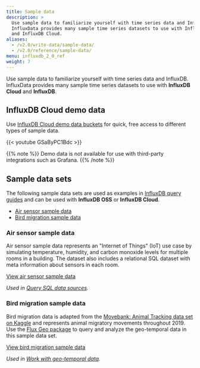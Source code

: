 ```yaml
---
title: Sample data
description: >
  Use sample data to familiarize yourself with time series data and InfluxDB.
  InfluxData provides many sample time series datasets to use with InfluxDB
  and InfluxDB Cloud.
aliases:
  - /v2.0/write-data/sample-data/
  - /v2.0/reference/sample-data/
menu: influxdb_2_0_ref
weight: 7
---
```


Use sample data to familiarize yourself with time series data and InfluxDB.
InfluxData provides many sample time series datasets to use with **InfluxDB Cloud** and **InfluxDB**.

## InfluxDB Cloud demo data
Use [InfluxDB Cloud demo data buckets](/v2.0/write-data/quick-start) for quick,
free access to different types of sample data.

{{< youtube GSaByPC1Bdc >}}

{{% note %}}
Demo data is not available for use with third-party integrations such as Grafana.
{{% /note %}}

## Sample data sets
The following sample data sets are used as examples in [InfluxDB query guides](/v2.0/query-data/flux)
and can be used with **InfluxDB OSS** or **InfluxDB Cloud**.

- [Air sensor sample data](#air-sensor-sample-data)
- [Bird migration sample data](#bird-migration-sample-data)

### Air sensor sample data
Air sensor sample data represents an "Internet of Things" (IoT) use case by simulating
temperature, humidity, and carbon monoxide levels for multiple rooms in a building.
The dataset also includes a relational SQL dataset with meta information about sensors in each room.

<a class="btn" href="https://github.com/influxdata/influxdb2-sample-data/tree/master/air-sensor-data" target="\_blank">
  <span class="icon-github"></span> View air sensor sample data
</a>

_Used in [Query SQL data sources](/v2.0/query-data/flux/sql/)._

### Bird migration sample data
Bird migration data is adapted from the
[Movebank: Animal Tracking data set on Kaggle](https://www.kaggle.com/pulkit8595/movebank-animal-tracking)
and represents animal migratory movements throughout 2019.
Use the [Flux Geo package](https://v2.docs.influxdata.com/v2.0/reference/flux/stdlib/experimental/geo/#geo-schema-requirements)
to query and analyze the geo-temporal data in this sample data set.

<a class="btn" href="https://github.com/influxdata/influxdb2-sample-data/tree/master/air-sensor-data" target="\_blank">
 <span class="icon-github"></span> View bird migration sample data
</a>

_Used in [Work with geo-temporal data](/v2.0/query-data/flux/geo/)._
